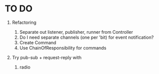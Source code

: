 # TO DO

1. Refactoring
    1. Separate out listener, publisher, runner from Controller
    1. Do I need separate channels (one per 'bit) for event notification?
    1. Create Command
    1. Use ChainOfResponsibility for commands

1. Try pub-sub + request-reply with
    1. radio
    


